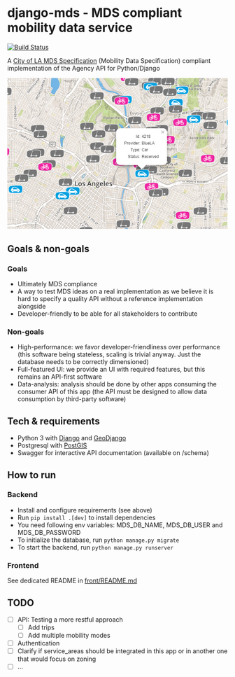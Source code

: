 # django-mds - MDS compliant mobility data service

[![Build Status](https://travis-ci.org/Polyconseil/django-mds.svg?branch=master)](https://travis-ci.org/Polyconseil/django-mds)

A [City of LA MDS Specification](https://github.com/CityOfLosAngeles/mobility-data-specification) (Mobility Data Specification) compliant implementation of the Agency API for Python/Django

![Screenshot UI](screenshot.png)


## Goals & non-goals

### Goals

* Ultimately MDS compliance
* A way to test MDS ideas on a real implementation as we believe it is hard to specify a quality API without a
reference implementation alongside
* Developer-friendly to be able for all stakeholders to contribute

### Non-goals

* High-performance: we favor developer-friendliness over performance (this software being stateless, scaling is trivial anyway. Just the database needs to be correctly dimensioned)
* Full-featured UI: we provide an UI with required features, but this remains an API-first software
* Data-analysis: analysis should be done by other apps consuming the consumer API of this app (the API must be designed to allow data consumption by third-party software)

## Tech & requirements

* Python 3 with [Django](https://www.djangoproject.com/) and [GeoDjango](https://docs.djangoproject.com/en/2.1/ref/contrib/gis/)
* Postgresql with [PostGIS](https://postgis.net/)
* Swagger for interactive API documentation (available on /schema)

## How to run

### Backend

* Install and configure requirements (see above)
* Run `pip install .[dev]` to install dependencies
* You need following env variables: MDS_DB_NAME, MDS_DB_USER and MDS_DB_PASSWORD
* To initialize the database, run `python manage.py migrate`
* To start the backend, run `python manage.py runserver`

### Frontend

See dedicated README in [front/README.md](front/README.md)

## TODO

- [ ] API: Testing a more restful approach
  - [ ] Add trips
  - [ ] Add multiple mobility modes
- [ ] Authentication
- [ ] Clarify if service_areas should be integrated in this app or in another one that would focus on zoning
- [ ] ...
